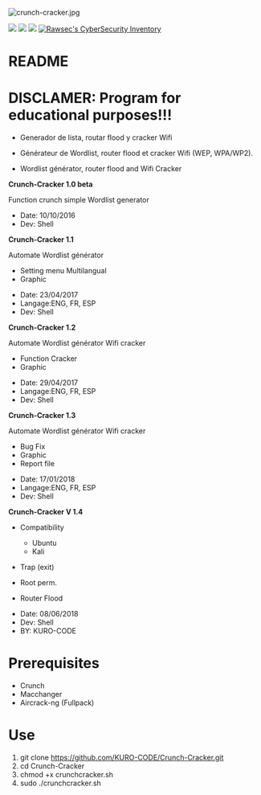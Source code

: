 ![crunch-cracker.jpg](https://github.com/KURO-CODE/Crunch-Cracker/blob/master/crunch-cracker.jpg)

![](https://img.shields.io/github/issues/KURO-CODE/Crunch-Cracker.svg)
![](https://img.shields.io/github/forks/KURO-CODE/Crunch-Cracker.svg)
![](https://img.shields.io/github/stars/KURO-CODE/Crunch-Cracker.svg)
[![Rawsec's CyberSecurity Inventory](https://inventory.rawsec.ml/img/badges/Rawsec-inventoried-FF5050_flat.svg)](https://inventory.rawsec.ml/tools.html#Crunch-Cracker)

# README #

# DISCLAMER: Program for educational purposes!!!

* Generador de lista, routar flood y cracker Wifi

* Générateur de Wordlist, router flood et cracker Wifi (WEP, WPA/WP2).

* Wordlist générator, router flood and Wifi Cracker

**Crunch-Cracker 1.0 beta**

Function crunch simple Wordlist generator
 
* Date: 10/10/2016
* Dev: Shell

**Crunch-Cracker 1.1**

Automate Wordlist générator

+ Setting menu Multilangual
+ Graphic

* Date: 23/04/2017
* Langage:ENG, FR, ESP
* Dev: Shell

**Crunch-Cracker 1.2**

Automate Wordlist générator
Wifi cracker

+ Function Cracker 
+ Graphic

* Date: 29/04/2017
* Langage:ENG, FR, ESP
* Dev: Shell

**Crunch-Cracker 1.3**

Automate Wordlist générator
Wifi cracker

+ Bug Fix 
+ Graphic
+ Report file

* Date: 17/01/2018
* Langage:ENG, FR, ESP
* Dev: Shell

**Crunch-Cracker V 1.4**
					 
+ Compatibility
  - Ubuntu
  - Kali

+ Trap (exit)
+ Root perm.
+ Router Flood

* Date: 08/06/2018
* Dev: Shell
* BY: KURO-CODE

# Prerequisites #

* Crunch
* Macchanger
* Aircrack-ng (Fullpack)

# Use # 

1. git clone https://github.com/KURO-CODE/Crunch-Cracker.git
2. cd Crunch-Cracker
3. chmod +x crunchcracker.sh
4. sudo ./crunchcracker.sh

